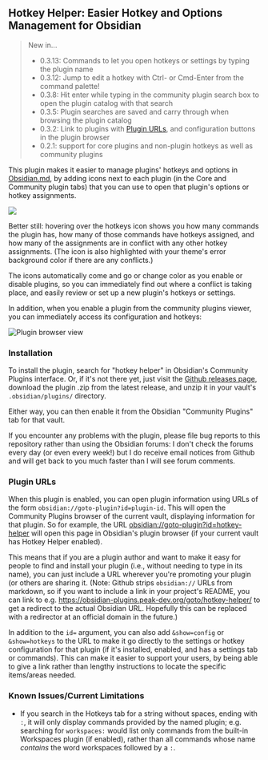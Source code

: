 ## Hotkey Helper: Easier Hotkey and Options Management for Obsidian

> New in...
>
> * 0.3.13: Commands to let you open hotkeys or settings by typing the plugin name
> * 0.3.12: Jump to edit a hotkey with Ctrl- or Cmd-Enter from the command palette!
> * 0.3.8: Hit enter while typing in the community plugin search box to open the plugin catalog with that search
> * 0.3.5: Plugin searches are saved and carry through when browsing the plugin catalog
> * 0.3.2: Link to plugins with [Plugin URLs](#plugin-urls), and configuration buttons in the plugin browser
> * 0.2.1: support for core plugins and non-plugin hotkeys as well as community plugins

This plugin makes it easier to manage plugins' hotkeys and options in [Obsidian.md](https://obsidian.md), by adding icons next to each plugin (in the Core and Community plugin tabs) that you can use to open that plugin's options or hotkey assignments.

![](https://raw.githubusercontent.com/pjeby/hotkey-helper/master/hotkey-helper.gif)

Better still: hovering over the hotkeys icon shows you how many commands the plugin has, how many of those commands have hotkeys assigned, and how many of the assignments are in conflict with any other hotkey assignments.  (The icon is also highlighted with your theme's error background color if there are any conflicts.)

The icons automatically come and go or change color as you enable or disable plugins, so you can immediately find out where a conflict is taking place, and easily review or set up a new plugin's hotkeys or settings.

In addition, when you enable a plugin from the community plugins viewer, you can immediately access its configuration and hotkeys:

![Plugin browser view](https://raw.githubusercontent.com/pjeby/hotkey-helper/master/plugin-browser.png)

### Installation

To install the plugin, search for "hotkey helper" in Obsidian's Community Plugins interface.  Or, if it's not there yet, just visit the [Github releases page](https://github.com/pjeby/hotkey-helper/releases), download the plugin .zip from the latest release, and unzip it in your vault's `.obsidian/plugins/` directory.

Either way, you can then enable it from the Obsidian "Community Plugins" tab for that vault.

If you encounter any problems with the plugin, please file bug reports to this repository rather than using the Obsidian forums: I don't check the forums every day (or even every week!) but I do receive email notices from Github and will get back to you much faster than I will see forum comments.

### Plugin URLs

When this plugin is enabled, you can open plugin information using URLs of the form `obsidian://goto-plugin?id=plugin-id`.  This will open the Community Plugins browser of the current vault, displaying information for that plugin.  So for example, the URL <obsidian://goto-plugin?id=hotkey-helper> will open this page in Obsidian's plugin browser (if your current vault has Hotkey Helper enabled).

This means that if you are a plugin author and want to make it easy for people to find and install your plugin (i.e., without needing to type in its name), you can just include a URL wherever you're promoting your plugin (or others are sharing it.  (Note: Github strips `obsidian://` URLs from markdown, so if you want to include a link in your project's README, you can link to e.g. https://obsidian-plugins.peak-dev.org/goto/hotkey-helper/ to get a redirect to the actual Obsidian URL.  Hopefully this can be replaced with a redirector at an official domain in the future.)

In addition to the `id=` argument, you can also add `&show=config` or `&show=hotkeys` to the URL to make it go directly to the settings or hotkey configuration for that plugin (if it's installed, enabled, and has a settings tab or commands).  This can make it easier to support your users, by being able to give a link rather than lengthy instructions to locate the specific items/areas needed.

### Known Issues/Current Limitations

* If you search in the Hotkeys tab for a string without spaces, ending with `:`, it will only display commands provided by the named plugin; e.g. searching for `workspaces:` would list only commands from the built-in Workspaces plugin (if enabled), rather than all commands whose name *contains* the word workspaces followed by a `:`.
